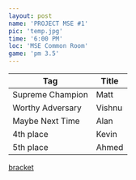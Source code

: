 ```yaml
---
layout: post
name: 'PROJECT MSE #1'
pic: 'temp.jpg'
time: '6:00 PM'
loc: 'MSE Common Room'
game: 'pm 3.5'
---
```


Tag|Title
-|-
Supreme Champion|Matt
Worthy Adversary|Vishnu
Maybe Next Time|Alan
4th place|Kevin
5th place|Ahmed

[bracket](http://challonge.com/mse150602)
